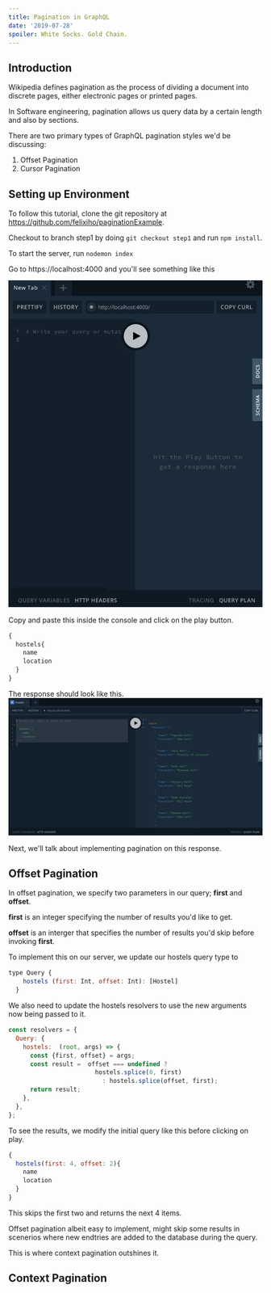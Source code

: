 ```yaml
---
title: Pagination in GraphQL
date: '2019-07-28' 
spoiler: White Socks. Gold Chain.
---
```


## Introduction
Wikipedia defines pagination as the process of dividing a document into discrete pages, either electronic pages or printed pages.

In Software engineering, pagination allows us query data by a certain length and also by sections. 

There are two primary types of GraphQL pagination styles we'd be discussing:
1. Offset Pagination
2. Cursor Pagination

## Setting up Environment
To follow this tutorial, clone the git repository at https://github.com/felixiho/paginationExample.

Checkout to branch step1 by doing `git checkout step1` and run `npm install`.

To start the server, run `nodemon index`

Go to https://localhost:4000 and you'll see something like this

![GraphQL output](./graphql-server-default.png)

Copy and paste this inside the console and click on the play button.

```javascript
{
  hostels{
    name
    location
  }
}
```

The response should look like this.
![GraphQL response](./graphql-server-response.png)


Next, we'll talk about implementing pagination on this response.

## Offset Pagination
In offset pagination, we specify two parameters in our query; **first** and **offset**.

**first** is an integer specifying the number of results you'd like to get. 

**offset** is an interger that specifies the number of results you'd skip before invoking **first**.

To implement this on our server, we update our hostels query type to

```javascript
type Query {
    hostels (first: Int, offset: Int): [Hostel]
  }
```

We also need to update the hostels resolvers to use the new arguments now being passed to it.

```javascript
const resolvers = {
  Query: {
    hostels:  (root, args) => {
      const {first, offset} = args; 
      const result =  offset === undefined ?
                        hostels.splice(0, first)
                          : hostels.splice(offset, first);
      return result;
    },
  },
}; 
```

To see the results, we modify the initial query like this before clicking on play.


```javascript
{
  hostels(first: 4, offset: 2){
    name
    location
  }
}
```

This skips the first two and returns the next 4 items.

Offset pagination albeit easy to implement, might skip some results in scenerios where new endtries are added to the database during the query.

This is where context pagination outshines it.

## Context Pagination

